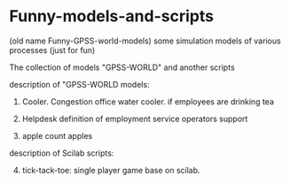 Funny-models-and-scripts
=================================

(old name Funny-GPSS-world-models)
some simulation models of various processes (just for fun)

The collection of models "GPSS-WORLD" and another scripts

description of "GPSS-WORLD models:

1. Cooler.
Congestion office water cooler. if employees are drinking tea

2. Helpdesk
definition of employment service operators support
3. apple
count apples

description of Scilab scripts:

4. tick-tack-toe:
single player game base on scilab.
